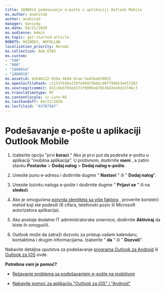 ```yaml
---
title: 1800014 podešavanje e-pošte u aplikaciji Outlook Mobile
ms.author: anahitab
author: anahitab
manager: dansimp
ms.date: 04/21/2020
ms.audience: Admin
ms.topic: get-started-article
ROBOTS: NOINDEX, NOFOLLOW
localization_priority: Normal
ms.collection: Adm_O365
ms.custom:
- "598"
- "900"
- "1800014"
- "1800018"
ms.assetid: d2b46122-b59a-4b94-9cae-5e42be819022
ms.openlocfilehash: c11537636e276fe9997566bcd0f799bb3ee57282
ms.sourcegitcommit: 631cbb5f03e5371f0995e976536d24e9d13746c3
ms.translationtype: MT
ms.contentlocale: sr-Latn-RS
ms.lasthandoff: 04/22/2020
ms.locfileid: "43767587"
---
```

# <a name="set-up-email-in-the-outlook-mobile-app"></a>Podešavanje e-pošte u aplikaciji Outlook Mobile

1. Izaberite opciju "prvi **koraci** " Ako je prvi put da podesite e-poštu u aplikaciji "mobilna aplikacija". U protivnom, dodirnite **meni** , a zatim stavku **Postavke** \> **Dodaj nalog** \> **Dodaj nalog e-pošte**.

2. Unesite punu e-adresu i dodirnite dugme " **Nastavi** " ili " **Dodaj nalog**".

3. Unesite lozinku naloga e-pošte i dodirnite dugme " **Prijavi se** " ili na **sledeći**.

4. Ako je omogućena [potvrda identiteta sa više faktora](https://docs.microsoft.com/office365/admin/security-and-compliance/set-up-multi-factor-authentication) , proverite koristeći metod koji ste podesili (6 cifara, telefonski poziv ili Microsoft autorizatora aplikacija).

5. Ako postoje dodatne IT administratorske smernice, dodirnite **Aktiviraj** da biste ih omogućili.

6. Outlook može da zatraži dozvolu za pristup vašem kalendaru, kontaktima i drugim informacijama. Izaberite " **da** " ili " **Dozvoli**".

Nabavite detaljna uputstva za podešavanje [programa Outlook za Android](https://support.office.com/article/886db551-8dfa-4fd5-b835-f8e532091872.aspx) ili [Outlook za iOS](https://support.office.com/article/b2de2161-cc1d-49ef-9ef9-81acd1c8e234.aspx) ovde.
  
 **Potrebna vam je pomoć?**
  
- [Rešavanje problema sa podešavanjem e-pošte na mobilnom](https://support.office.com/article/a264ef01-9c88-48fb-9285-7017e4f31f02.aspx)

- [Nabavite pomoć za aplikaciju "Outlook za iOS" i "Android"](https://support.office.com/article/218a22d1-9fa5-4889-b689-de1c63493243.aspx#ID0EAABAAA=Contact_Support)
